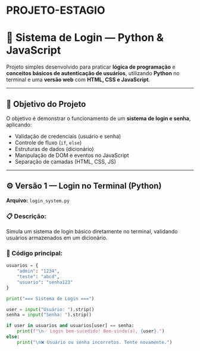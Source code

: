 # PROJETO-ESTAGIO
# 🔐 Sistema de Login — Python & JavaScript

Projeto simples desenvolvido para praticar **lógica de programação** e **conceitos básicos de autenticação de usuários**, utilizando **Python** no terminal e uma **versão web** com **HTML, CSS e JavaScript**.

---

## 🧠 Objetivo do Projeto
O objetivo é demonstrar o funcionamento de um **sistema de login e senha**, aplicando:
- Validação de credenciais (usuário e senha)
- Controle de fluxo (`if`, `else`)
- Estruturas de dados (dicionário)
- Manipulação de DOM e eventos no JavaScript
- Separação de camadas (HTML, CSS, JS)

---

## ⚙️ Versão 1 — Login no Terminal (Python)

**Arquivo:** `login_system.py`

### 📋 Descrição:
Simula um sistema de login básico diretamente no terminal, validando usuários armazenados em um dicionário.

### 🧩 Código principal:
```python
usuarios = {
    "admin": "1234",
    "teste": "abcd",
    "usuario": "senha123"
}

print("=== Sistema de Login ===")

user = input("Usuário: ").strip()
senha = input("Senha: ").strip()

if user in usuarios and usuarios[user] == senha:
    print(f"\n✅ Login bem-sucedido! Bem-vindo(a), {user}.")
else:
    print("\n❌ Usuário ou senha incorretos. Tente novamente.")
